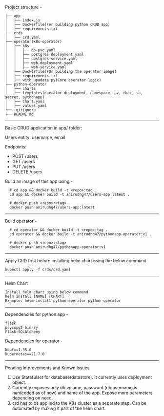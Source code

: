 Project structure -
```
├── app
│   ├── index.js
│   ├── Dockerfile(For building python CRUD app)
│   ├── requirements.txt
├── crds
│   ├── crd.yaml
├── operator(k8s-operator)
│   ├── k8s
│   │   ├── db-pvc.yaml
│   │   ├── postgres-deployment.yaml
│   │   ├── postgres-service.yaml
│   │   ├── web-deployment.yaml
│   │   ├── web-service.yaml
│   ├── Dockerfile(FOr building the operator image)
│   ├── requirements.txt
│   ├── with_upadate.py(Core operator logic)
├── python-operator
│   ├── charts
│   ├── templates(operator deployment, namespace, pv, rbac, sa, secret, pythonapp)
│   ├── Chart.yaml
│   ├── values.yaml
└── .gitignore
├── README.md
```
-------------------------------------------------------------------------------

Basic CRUD application in app/ folder:

Users entity: username, email

Endpoints:
- POST /users
- GET /users
- PUT /users
- DELETE /users

Build an image of this app using -
```
  # cd app && docker build -t <repo>:tag .
  cd app && docker build -t anirudhg47/users-app:latest .

  # docker push <repo>:<tag>
  docker push anirudhg47/users-app:latest
```
-------------------------------------------------------------------------------

Build operator -

```
  # cd operator && docker build -t <repo>:tag .
  cd operator && docker build -t anirudhg47/pythonapp-operator:v1 .

  # docker push <repo>:<tag>
  docker push anirudhg47/pythonapp-operator:v1
```

-------------------------------------------------------------------------------
Apply CRD first before installing helm chart using the below command

```
kubectl apply -f crds/crd.yaml

```


-------------------------------------------------------------------------------

Helm Chart

```
Install helm chart using below command
helm install [NAME] [CHART]
Example: helm install python-operator python-operator
```

-------------------------------------------------------------------------------

Dependencies for python app -
```
flask
psycopg2-binary
Flask-SQLAlchemy
```

Dependencies for operator -
```
kopf==1.35.0
kubernetes==21.7.0
```
-------------------------------------------------------------------------------

Pending Improvements and Known Issues

1. Use Statefulset for database(datastore). It currently uses deployment object.
2. Currently exposes only db volume, password (db username is hardcoded as of now) and name of the app. Expose more parameters depending on need.
3. crd has to be applied to the K8s cluster as a separate step. Can be automated by making it part of the helm chart.

